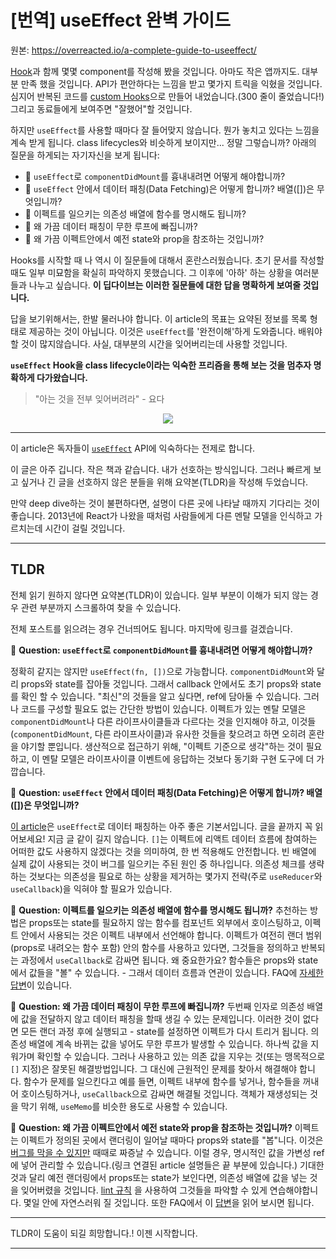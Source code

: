 # [번역] useEffect 완벽 가이드

원본: https://overreacted.io/a-complete-guide-to-useeffect/

[Hook](https://reactjs.org/docs/hooks-intro.html)과 함께 몇몇 component를 작성해 봤을 것입니다. 아마도 작은 앱까지도. 대부분 만족 했을 것입니다. API가 편안하다는 느낌을 받고 몇가지 트릭을 익혔을 것입니다. 심지어 반복된 코드를 [custom Hooks](https://reactjs.org/docs/hooks-custom.html)으로 만들어 내었습니다.(300 줄이 줄었습니다!) 그리고 동료들에게 보여주면 "잘했어"할 것입니다.

하지만 `useEffect`를 사용할 때마다 잘 들어맞지 않습니다. 뭔가 놓치고 있다는 느낌을 계속 받게 됩니다. class lifecycles와 비슷하게 보이지만... 정말 그렇습니까? 아래의 질문을 하게되는 자기자신을 보게 됩니다:

- 🤔 `useEffect`로 `componentDidMount`를 흉내내려면 어떻게 해야합니까?
- 🤔 `useEffect` 안에서 데이터 패칭(Data Fetching)은 어떻게 합니까? 배열([])은 무엇입니까?
- 🤔 이펙트를 일으키는 의존성 배열에 함수를 명시해도 됩니까?
- 🤔 왜 가끔 데이터 패칭이 무한 루프에 빠집니까?
- 🤔 왜 가끔 이펙트안에서 예전 state와 prop을 참조하는 것입니까?

Hooks를 시작할 때 나 역시 이 질문들에 대해서 혼란스러웠습니다. 초기 문서를 작성할 때도 일부 미묘함을 확실히 파악하지 못했습니다. 그 이후에 '아하' 하는 상황을 여러분들과 나누고 싶습니다. **이 딥다이브는 이러한 질문들에 대한 답을 명확하게 보여줄 것입니다.**

답을 보기위해서는, 한발 물러나야 합니다. 이 article의 목표는 요약된 정보를 목록 형태로 제공하는 것이 아닙니다. 이것은 `useEffect`를 '완전이해'하게 도와줍니다. 배워야 할 것이 많지않습니다. 사실, 대부분의 시간을 잊어버리는데 사용할 것입니다.

**`useEffect` Hook을 class lifecycle이라는 익숙한 프리즘을 통해 보는 것을 멈추자 명확하게 다가왔습니다.**

> "아는 것을 전부 잊어버려라" - 요다

<p align="center"><img src="https://user-images.githubusercontent.com/53526987/226270370-09ed9226-f617-48b4-b893-2671fea702c6.jpg">
</p>

---

이 article은 독자들이 [`useEffect`](https://legacy.reactjs.org/docs/hooks-effect.html) API에 익숙하다는 전제로 합니다.

이 글은 아주 깁니다. 작은 책과 같습니다. 내가 선호하는 방식입니다. 그러나 빠르게 보고 싶거나 긴 글을 선호하지 않은 분들을 위해 요약본(TLDR)을 작성해 두었습니다.

만약 deep dive하는 것이 불편하다면, 설명이 다른 곳에 나타날 때까지 기다리는 것이 좋습니다. 2013년에 React가 나왔을 때처럼 사람들에게 다른 멘탈 모델을 인식하고 가르치는데 시간이 걸릴 것입니다.

---

## TLDR

전체 읽기 원하지 않다면 요약본(TLDR)이 있습니다. 일부 부분이 이해가 되지 않는 경우 관련 부분까지 스크롤하여 찾을 수 있습니다.

전체 포스트를 읽으려는 경우 건너띄어도 됩니다. 마지막에 링크를 걸겠습니다.

🤔 **Question: `useEffect`로 `componentDidMount`를 흉내내려면 어떻게 해야합니까?**

정확히 같지는 않지만 `useEffect(fn, [])`으로 가능합니다. `componentDidMount`와 달리 props와 state를 잡아둘 것입니다. 그래서 callback 안에서도 초기 props와 state를 확인 할 수 있습니다. "최신"의 것들을 알고 싶다면, ref에 담아둘 수 있습니다. 그러나 코드를 구성할 필요도 없는 간단한 방법이 있습니다. 이펙트가 있는 멘탈 모델은 `componentDidMount`나 다른 라이프사이클들과 다르다는 것을 인지해야 하고, 이것들(`componentDidMount`, 다른 라이프사이클)과 유사한 것들을 찾으려고 하면 오히려 혼란을 야기할 뿐입니다. 생산적으로 접근하기 위해, "이펙트 기준으로 생각"하는 것이 필요하고, 이 멘탈 모델은 라이프사이클 이벤트에 응답하는 것보다 동기화 구현 도구에 더 가깝습니다.

🤔 **Question: `useEffect` 안에서 데이터 패칭(Data Fetching)은 어떻게 합니까? 배열([])은 무엇입니까?**

[이 article](https://www.robinwieruch.de/react-hooks-fetch-data/)은 `useEffect`로 데이터 패칭하는 아주 좋은 기본서입니다. 글을 끝까지 꼭 읽어보세요! 지금 글 같이 길지 않습니다. `[]`는 이펙트에 리액트 데이터 흐름에 참여하는 어떠한 값도 사용하지 않겠다는 것을 의미하여, 한 번 적용해도 안전합니다. 빈 배열에 실제 값이 사용되는 것이 버그를 일으키는 주된 원인 중 하나입니다. 의존성 체크를 생략하는 것보다는 의존성을 필요로 하는 상황을 제거하는 몇가지 전략(주로 `useReducer`와 `useCallback`)을 익혀야 할 필요가 있습니다.

🤔 **Question: 이펙트를 일으키는 의존성 배열에 함수를 명시해도 됩니까?**
추천하는 방법은 props또는 state를 필요하지 않는 함수를 컴포넌트 외부에서 호이스팅하고, 이펙트 안에서 사용되는 것은 이펙트 내부에서 선언해야 합니다. 이펙트가 여전히 랜더 범위(props로 내려오는 함수 포함) 안의 함수를 사용하고 있다면, 그것들을 정의하고 반복되는 과정에서 `useCallback`로 감싸면 됩니다. 왜 중요한가요? 함수들은 props와 state에서 값들을 "볼" 수 있습니다. - 그래서 데이터 흐름과 연관이 있습니다. FAQ에 [자세한 답변](https://legacy.reactjs.org/docs/hooks-faq.html#is-it-safe-to-omit-functions-from-the-list-of-dependencies)이 있습니다.

🤔 **Question: 왜 가끔 데이터 패칭이 무한 루프에 빠집니까?**
두번째 인자로 의존성 배열에 값을 전달하지 않고 데이터 패칭을 할때 생길 수 있는 문제입니다. 이러한 것이 없다면 모든 랜더 과정 후에 실행되고 - state를 설정하면 이펙트가 다시 트리거 됩니다. 의존성 배열에 계속 바뀌는 값을 넣어도 무한 루프가 발생할 수 있습니다. 하나씩 값을 지워가며 확인할 수 있습니다. 그러나 사용하고 있는 의존 값을 지우는 것(또는 맹목적으로 `[]` 지정)은 잘못된 해결방법입니다. 그 대신에 근원적인 문제를 찾아서 해결해야 합니다. 함수가 문제를 일으킨다고 예를 들면, 이펙트 내부에 함수를 넣거나, 함수들을 꺼내어 호이스팅하거나, `useCallback`으로 감싸면 해결될 것입니다. 객체가 재생성되는 것을 막기 위해, `useMemo`를 비슷한 용도로 사용할 수 있습니다.

🤔 **Question: 왜 가끔 이펙트안에서 예전 state와 prop을 참조하는 것입니까?**
이펙트는 이펙트가 정의된 곳에서 랜더링이 일어날 때마다 props와 state를 "봅"니다. 이것은 [버그를 막을 수 있지만](https://overreacted.io/ko/how-are-function-components-different-from-classes/) 때때로 짜증날 수 있습니다. 이럴 경우, 명시적인 값을 가변성 ref에 넣어 관리할 수 있습니다.(링크 연결된 article 설명들은 끝 부분에 있습니다.) 기대한 것과 달리 예전 랜더링에서 props또는 state가 보인다면, 의존성 배열에 값을 넣는 것을 잊어버렸을 것입니다. [lint 규칙](https://github.com/facebook/react/issues/14920)
을 사용하여 그것들을 파악할 수 있게 연습해야합니다. 몇일 안에 자연스러워 질 것입니다. 또한 FAQ에서 이 [답변](https://legacy.reactjs.org/docs/hooks-faq.html#why-am-i-seeing-stale-props-or-state-inside-my-function)을 읽어 보시면 됩니다.

---

TLDR이 도움이 되길 희망합니다.! 이젠 시작합니다.

---
